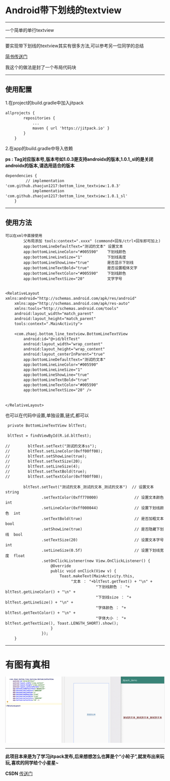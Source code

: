 # Android带下划线的textview

---

一个简单的单行textview

---
要实现带下划线的textview其实有很多方法,可以参考另一位同学的总结 

[简书传送门](https://www.jianshu.com/p/792f67f3d689)

我这个的做法是封了一个布局代码块

--- 
## 使用配置

1.在project的build.gradle中加入jitpack

```
allprojects {
		repositories {
			...
			maven { url 'https://jitpack.io' }
		}
	}
```
2.在app的build.gradle中导入依赖

**ps : Tag对应版本号,版本号如1.0.3是支持androidx的版本,1.0.1_sl的是关闭androidx的版本,请选用适合的版本**

```
dependencies {
	     // implementation 'com.github.zhaojun1217:bottom_line_textview:1.0.3'
	        implementation 'com.github.zhaojun1217:bottom_line_textview:1.0.1_sl'
	}
```

--- 
## 使用方法

```
可以在xml中直接使用
        父布局添加 tools:context=".xxxx" (commond+回车/ctrl+回车即可加上)
        app:bottomLineDefaultText="测试的文本" 设置文本
        app:bottomLineLineColor="#005590"    下划线颜色
        app:bottomLineLineSize="1"           下划线高度
        app:bottomLineShowLine="true"        是否显示下划线
        app:bottomLineTextBold="true"        是否设置粗体文字
        app:bottomLineTextColor="#005590"    下划线颜色
        app:bottomLineTextSize="20"          文字字号
        
```

```
<RelativeLayout xmlns:android="http://schemas.android.com/apk/res/android"
    xmlns:app="http://schemas.android.com/apk/res-auto"
    xmlns:tools="http://schemas.android.com/tools"
    android:layout_width="match_parent"
    android:layout_height="match_parent"
    tools:context=".MainActivity">

    <com.zhaoj.bottom_line_textview.BottomLineTextView
        android:id="@+id/bltTest"
        android:layout_width="wrap_content"
        android:layout_height="wrap_content"
        android:layout_centerInParent="true"
        app:bottomLineDefaultText="测试的文本"
        app:bottomLineLineColor="#005590"
        app:bottomLineLineSize="1"
        app:bottomLineShowLine="true"
        app:bottomLineTextBold="true"
        app:bottomLineTextColor="#005590"
        app:bottomLineTextSize="20" />


</RelativeLayout>
```

也可以在代码中设置,单独设置,链式,都可以


```
 private BottomLineTextView bltTest;

 bltTest = findViewById(R.id.bltTest);

//        bltTest.setText("测试的文本ss");
//        bltTest.setLineColor(0xff00ff00);
//        bltTest.setShowLine(true);
//        bltTest.setTextSize(20);
//        bltTest.setLineSize(4);
//        bltTest.setTextBold(true);
//        bltTest.setTextColor(0xff00ff00);

        bltTest.setText("测试的文本_测试的文本_测试的文本")  // 设置文本        string
                .setTextColor(0xff770000)                // 设置文本颜色    int
                .setLineColor(0xff000044)                // 设置下划线颜色  int
                .setTextBold(true)                       // 是否加粗文本    bool
                .setShowLine(true)                       // 是否隐藏下划线  bool
                .setTextSize(20)                         // 设置文本字号    int
                .setLineSize(0.5f)                       // 设置下划线宽度  float
                .setOnClickListener(new View.OnClickListener() {
                    @Override
                    public void onClick(View v) {
                        Toast.makeText(MainActivity.this,
                             "文本 ： "+bltTest.getText() + "\n" +
                                        "下划线颜色 ： "+ bltTest.getLineColor() + "\n" +
                                        "下划线size ： "+ bltTest.getLineSize() + "\n" +
                                        "字体颜色 ： "+ bltTest.getTextColor() + "\n" +
                                        "字体大小 ： "+ bltTest.getTextSize(), Toast.LENGTH_SHORT).show();
                    }
                });
    }
```

---

# 有图有真相

![image](https://github.com/zhaojun1217/bottom_line_textview/blob/master/images/bottom.png)


---

**此项目本来是为了学习jitpack发布,后来想想怎么也算是个“小轮子”,就发布出来玩玩,喜欢的同学给个小星星~**

**CSDN** [传送门](https://blog.csdn.net/woyvzhuixun/article/details/103745719)

